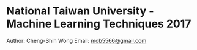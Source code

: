 # National Taiwan University - Machine Learning Techniques 2017

Author: Cheng-Shih Wong
Email:  mob5566@gmail.com
